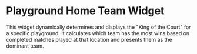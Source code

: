 # Playground Home Team Widget

This widget dynamically determines and displays the "King of the Court" for a specific playground. It calculates which team has the most wins based on completed matches played at that location and presents them as the dominant team.
